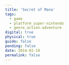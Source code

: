 ```yaml
---
title: 'Secret of Mana'
tags:
  - game
  - platform_super-nintendo
  - genre_action-adventure
digital: true
physical: true
guide: false
pending: false
date: 2014-02-10
permalink: false
---
```

